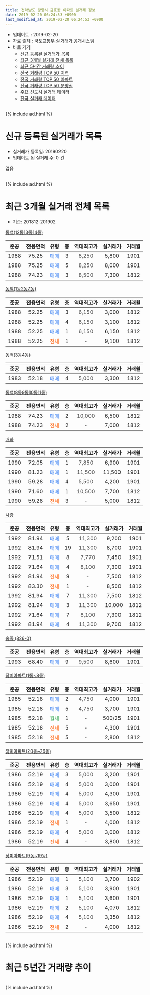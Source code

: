 ```yaml
---
title: 전라남도 광양시 금호동 아파트 실거래 정보
date: 2019-02-20 06:24:53 +0900
last_modified_at: 2019-02-20 06:24:53 +0900
---
```


* 업데이트 : 2019-02-20
* 자료 출처 : [국토교통부 실거래가 공개시스템](http://rt.molit.go.kr)
* 바로 가기
    * [신규 등록된 실거래가 목록](#신규-등록된-실거래가-목록)
    * [최근 3개월 실거래 전체 목록](#최근-3개월-실거래-전체-목록)
    * [최근 5년간 거래량 추이](#최근-5년간-거래량-추이)
    * [전국 거래량 TOP 50 지역](https://inasie.github.io/apt-trade-info/최근-3개월-전국에서-가장-거래가-많이-발생한-지역)
    * [전국 거래량 TOP 50 아파트](https://inasie.github.io/apt-trade-info/최근-3개월-전국에서-가장-거래가-많이-발생한-아파트)
    * [전국 거래량 TOP 50 분양권](https://inasie.github.io/apt-trade-info/최근-3개월-전국에서-가장-거래가-많이-발생한-분양권)
    * [주요 신도시 실거래 데이터](https://inasie.github.io/apt-trade-info/주요-신도시)
    * [전국 실거래 데이터](https://inasie.github.io/apt-trade-info/전국)
<br>
{% include ad.html %}
<br>

# 신규 등록된 실거래가 목록
* 실거래가 등록일: 20190220
* 업데이트 된 실거래 수: 0 건

없음

<br>
{% include ad.html %}
<br>

# 최근 3개월 실거래 전체 목록
* 기준: 201812-201902


[동백(12동13동14동)](https://search.naver.com/search.naver?query=%EC%A0%84%EB%9D%BC%EB%82%A8%EB%8F%84+%EA%B4%91%EC%96%91%EC%8B%9C+%EA%B8%88%ED%98%B8%EB%8F%99+%EB%8F%99%EB%B0%B1%2812%EB%8F%9913%EB%8F%9914%EB%8F%99%29)

|준공|전용면적|유형|층|역대최고가|실거래가|거래월|
|:---:|:---:|:---:|:---:|:---:|:---:|:---:|
|1988|75.25|<span style="color:#4285f3">매매</span>|3|<span style="color:#444444">8,250</span>|5,800|1901|
|1988|75.25|<span style="color:#4285f3">매매</span>|5|<span style="color:#444444">8,250</span>|8,000|1901|
|1988|74.23|<span style="color:#4285f3">매매</span>|3|<span style="color:#444444">8,500</span>|7,300|1812|

[동백(1동2동7동)](https://search.naver.com/search.naver?query=%EC%A0%84%EB%9D%BC%EB%82%A8%EB%8F%84+%EA%B4%91%EC%96%91%EC%8B%9C+%EA%B8%88%ED%98%B8%EB%8F%99+%EB%8F%99%EB%B0%B1%281%EB%8F%992%EB%8F%997%EB%8F%99%29)

|준공|전용면적|유형|층|역대최고가|실거래가|거래월|
|:---:|:---:|:---:|:---:|:---:|:---:|:---:|
|1988|52.25|<span style="color:#4285f3">매매</span>|3|<span style="color:#444444">6,150</span>|3,000|1812|
|1988|52.25|<span style="color:#4285f3">매매</span>|4|<span style="color:#444444">6,150</span>|3,100|1812|
|1988|52.25|<span style="color:#4285f3">매매</span>|1|<span style="color:#444444">6,150</span>|6,150|1812|
|1988|52.25|<span style="color:#ff5a00">전세</span>|1|<span style="color:#444444">-</span>|9,100|1812|

[동백(3동4동)](https://search.naver.com/search.naver?query=%EC%A0%84%EB%9D%BC%EB%82%A8%EB%8F%84+%EA%B4%91%EC%96%91%EC%8B%9C+%EA%B8%88%ED%98%B8%EB%8F%99+%EB%8F%99%EB%B0%B1%283%EB%8F%994%EB%8F%99%29)

|준공|전용면적|유형|층|역대최고가|실거래가|거래월|
|:---:|:---:|:---:|:---:|:---:|:---:|:---:|
|1983|52.18|<span style="color:#4285f3">매매</span>|4|<span style="color:#444444">5,000</span>|3,300|1812|

[동백(8동9동10동11동)](https://search.naver.com/search.naver?query=%EC%A0%84%EB%9D%BC%EB%82%A8%EB%8F%84+%EA%B4%91%EC%96%91%EC%8B%9C+%EA%B8%88%ED%98%B8%EB%8F%99+%EB%8F%99%EB%B0%B1%288%EB%8F%999%EB%8F%9910%EB%8F%9911%EB%8F%99%29)

|준공|전용면적|유형|층|역대최고가|실거래가|거래월|
|:---:|:---:|:---:|:---:|:---:|:---:|:---:|
|1988|74.23|<span style="color:#4285f3">매매</span>|2|<span style="color:#444444">10,000</span>|6,500|1812|
|1988|74.23|<span style="color:#ff5a00">전세</span>|2|<span style="color:#444444">-</span>|7,000|1812|

[매화](https://search.naver.com/search.naver?query=%EC%A0%84%EB%9D%BC%EB%82%A8%EB%8F%84+%EA%B4%91%EC%96%91%EC%8B%9C+%EA%B8%88%ED%98%B8%EB%8F%99+%EB%A7%A4%ED%99%94)

|준공|전용면적|유형|층|역대최고가|실거래가|거래월|
|:---:|:---:|:---:|:---:|:---:|:---:|:---:|
|1990|72.05|<span style="color:#4285f3">매매</span>|1|<span style="color:#444444">7,850</span>|6,900|1901|
|1990|81.23|<span style="color:#4285f3">매매</span>|1|<span style="color:#444444">11,500</span>|11,500|1901|
|1990|59.28|<span style="color:#4285f3">매매</span>|4|<span style="color:#444444">5,500</span>|4,200|1901|
|1990|71.60|<span style="color:#4285f3">매매</span>|1|<span style="color:#444444">10,500</span>|7,700|1812|
|1990|59.28|<span style="color:#ff5a00">전세</span>|3|<span style="color:#444444">-</span>|5,000|1812|

[사랑](https://search.naver.com/search.naver?query=%EC%A0%84%EB%9D%BC%EB%82%A8%EB%8F%84+%EA%B4%91%EC%96%91%EC%8B%9C+%EA%B8%88%ED%98%B8%EB%8F%99+%EC%82%AC%EB%9E%91)

|준공|전용면적|유형|층|역대최고가|실거래가|거래월|
|:---:|:---:|:---:|:---:|:---:|:---:|:---:|
|1992|81.94|<span style="color:#4285f3">매매</span>|5|<span style="color:#444444">11,300</span>|9,200|1901|
|1992|81.94|<span style="color:#4285f3">매매</span>|19|<span style="color:#444444">11,300</span>|8,700|1901|
|1992|71.51|<span style="color:#4285f3">매매</span>|8|<span style="color:#444444">7,770</span>|7,450|1901|
|1992|71.64|<span style="color:#4285f3">매매</span>|4|<span style="color:#444444">8,100</span>|7,300|1901|
|1992|81.94|<span style="color:#ff5a00">전세</span>|9|<span style="color:#444444">-</span>|7,500|1812|
|1992|83.30|<span style="color:#ff5a00">전세</span>|1|<span style="color:#444444">-</span>|8,500|1812|
|1992|81.94|<span style="color:#4285f3">매매</span>|7|<span style="color:#444444">11,300</span>|7,500|1812|
|1992|81.94|<span style="color:#4285f3">매매</span>|3|<span style="color:#444444">11,300</span>|10,000|1812|
|1992|71.64|<span style="color:#4285f3">매매</span>|7|<span style="color:#444444">8,100</span>|7,300|1812|
|1992|81.94|<span style="color:#4285f3">매매</span>|4|<span style="color:#444444">11,300</span>|9,700|1812|

[송죽 (826-0)](https://search.naver.com/search.naver?query=%EC%A0%84%EB%9D%BC%EB%82%A8%EB%8F%84+%EA%B4%91%EC%96%91%EC%8B%9C+%EA%B8%88%ED%98%B8%EB%8F%99+%EC%86%A1%EC%A3%BD+%28826-0%29)

|준공|전용면적|유형|층|역대최고가|실거래가|거래월|
|:---:|:---:|:---:|:---:|:---:|:---:|:---:|
|1993|68.40|<span style="color:#4285f3">매매</span>|9|<span style="color:#444444">9,500</span>|8,600|1901|

[장미아파트(1동~8동)](https://search.naver.com/search.naver?query=%EC%A0%84%EB%9D%BC%EB%82%A8%EB%8F%84+%EA%B4%91%EC%96%91%EC%8B%9C+%EA%B8%88%ED%98%B8%EB%8F%99+%EC%9E%A5%EB%AF%B8%EC%95%84%ED%8C%8C%ED%8A%B8%281%EB%8F%99%7E8%EB%8F%99%29)

|준공|전용면적|유형|층|역대최고가|실거래가|거래월|
|:---:|:---:|:---:|:---:|:---:|:---:|:---:|
|1985|52.18|<span style="color:#4285f3">매매</span>|2|<span style="color:#444444">4,750</span>|4,000|1901|
|1985|52.18|<span style="color:#4285f3">매매</span>|5|<span style="color:#444444">4,750</span>|3,700|1901|
|1985|52.18|<span style="color:#34a853">월세</span>|1|<span style="color:#444444">-</span>|500/25|1901|
|1985|52.18|<span style="color:#ff5a00">전세</span>|5|<span style="color:#444444">-</span>|4,300|1901|
|1985|52.18|<span style="color:#ff5a00">전세</span>|5|<span style="color:#444444">-</span>|2,800|1812|

[장미아파트(20동~26동)](https://search.naver.com/search.naver?query=%EC%A0%84%EB%9D%BC%EB%82%A8%EB%8F%84+%EA%B4%91%EC%96%91%EC%8B%9C+%EA%B8%88%ED%98%B8%EB%8F%99+%EC%9E%A5%EB%AF%B8%EC%95%84%ED%8C%8C%ED%8A%B8%2820%EB%8F%99%7E26%EB%8F%99%29)

|준공|전용면적|유형|층|역대최고가|실거래가|거래월|
|:---:|:---:|:---:|:---:|:---:|:---:|:---:|
|1986|52.19|<span style="color:#4285f3">매매</span>|3|<span style="color:#444444">5,000</span>|3,200|1901|
|1986|52.19|<span style="color:#4285f3">매매</span>|4|<span style="color:#444444">5,000</span>|3,000|1901|
|1986|52.19|<span style="color:#4285f3">매매</span>|4|<span style="color:#444444">5,000</span>|4,300|1901|
|1986|52.19|<span style="color:#4285f3">매매</span>|4|<span style="color:#444444">5,000</span>|3,650|1901|
|1986|52.19|<span style="color:#4285f3">매매</span>|4|<span style="color:#444444">5,000</span>|3,500|1812|
|1986|52.19|<span style="color:#ff5a00">전세</span>|1|<span style="color:#444444">-</span>|4,000|1812|
|1986|52.19|<span style="color:#4285f3">매매</span>|4|<span style="color:#444444">5,000</span>|3,000|1812|
|1986|52.19|<span style="color:#ff5a00">전세</span>|4|<span style="color:#444444">-</span>|3,800|1812|

[장미아파트(9동~19동)](https://search.naver.com/search.naver?query=%EC%A0%84%EB%9D%BC%EB%82%A8%EB%8F%84+%EA%B4%91%EC%96%91%EC%8B%9C+%EA%B8%88%ED%98%B8%EB%8F%99+%EC%9E%A5%EB%AF%B8%EC%95%84%ED%8C%8C%ED%8A%B8%289%EB%8F%99%7E19%EB%8F%99%29)

|준공|전용면적|유형|층|역대최고가|실거래가|거래월|
|:---:|:---:|:---:|:---:|:---:|:---:|:---:|
|1986|52.19|<span style="color:#4285f3">매매</span>|1|<span style="color:#444444">5,100</span>|3,700|1902|
|1986|52.19|<span style="color:#4285f3">매매</span>|3|<span style="color:#444444">5,100</span>|3,900|1901|
|1986|52.19|<span style="color:#4285f3">매매</span>|1|<span style="color:#444444">5,100</span>|3,600|1901|
|1986|52.19|<span style="color:#4285f3">매매</span>|2|<span style="color:#444444">5,100</span>|4,070|1812|
|1986|52.19|<span style="color:#4285f3">매매</span>|4|<span style="color:#444444">5,100</span>|3,350|1812|
|1986|52.19|<span style="color:#ff5a00">전세</span>|2|<span style="color:#444444">-</span>|4,000|1812|


<br>
{% include ad.html %}
<br>

# 최근 5년간 거래량 추이


<div style="width:100%;">
    <canvas id="deal_progress" height="200"></canvas>
</div>

<script>
new Chart(document.getElementById("deal_progress"), {
    type: 'line',
    data: {
        labels: ['201402','201403','201404','201405','201406','201407','201408','201409','201410','201411','201412','201501','201502','201503','201504','201505','201506','201507','201508','201509','201510','201511','201512','201601','201602','201603','201604','201605','201606','201607','201608','201609','201610','201611','201612','201701','201702','201703','201704','201705','201706','201707','201708','201709','201710','201711','201712','201801','201802','201803','201804','201805','201806','201807','201808','201809','201810','201811','201812','201901','201902'],
        datasets: [{
            label: '매매',
            pointRadius: 1,
            data: [19, 15, 15, 13, 11, 22, 11, 28, 9, 27, 20, 16, 13, 16, 17, 14, 17, 15, 7, 10, 12, 24, 15, 11, 12, 16, 14, 15, 18, 19, 17, 12, 14, 13, 12, 17, 14, 17, 10, 9, 13, 10, 18, 13, 10, 19, 10, 18, 16, 16, 18, 11, 13, 10, 11, 8, 12, 11, 15, 18, 1],
            borderColor: "rgba(255, 201, 14, 1)",
            backgroundColor: "rgba(255, 201, 14, 0.5)",
            fill: false,
            lineTension: 0
        },{
            label: '전월세',
            pointRadius: 1,
            data: [4, 6, 1, 1, 4, 5, 2, 5, 5, 3, 7, 9, 18, 7, 3, 2, 5, 5, 4, 2, 4, 2, 4, 0, 5, 6, 1, 2, 3, 4, 1, 2, 3, 3, 4, 4, 6, 0, 0, 0, 5, 3, 2, 2, 3, 3, 0, 7, 7, 3, 1, 2, 4, 6, 2, 5, 3, 2, 9, 2, 0],
            borderColor: "rgba(0, 141, 185, 1)",
            backgroundColor: "rgba(0, 141, 185, 0.5)",
            fill: false,
            lineTension: 0
        }
        ]
    },
    options: {
        responsive: true,
        title: {
            display: false
        },
        tooltips: {
            mode: 'index',
            intersect: false
        },
        hover: {
            mode: 'nearest',
            intersect: true
        },
        scales: {
            xAxes: [{
                display: true,
                scaleLabel: {
                    display: true,
                    labelString: '년/월'
                }
            }],
            yAxes: [{
                display: true,
                ticks: {
                    suggestedMin: 0,
                },
                scaleLabel: {
                    display: true,
                    labelString: '실거래 수'
                }
            }]
        }
    }
});

</script>


<br>
{% include ad.html %}
<br>


